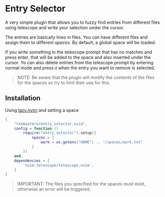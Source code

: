 # Entry Selector

A very simple plugin that allows you to fuzzy find entries from different files
using telescope and write your selection under the cursor.

The entries are basically lines in files. You can have different files and
assign them to different _spaces_. By default, a global space will be loaded.

If you write something in the telescope prompt that has no matches and press
enter, that will be added to the space and also inserted under the cursor. Yo
can also delete entries from the telescope prompt by entering normal mode and
press `d` when the entry you want to remove is selected.

> NOTE: Be aware that the plugin will modify the contents of the files for the
> spaces so try to limit their use for this.

## Installation

Using [lazy.nvim](https://github.com/folke/lazy.nvim) and setting a space
```lua
{
    "txemaotero/entry_selector.nvim",
    config = function ()
        require("entry_selector").setup({
            spaces = {
                work = os.getenv("HOME") .. "/spaces/work.txt"
            }
        })
    end,
    dependencies = {
        'nvim-telescope/telescope.nvim',
    }
}
```

> IMPORTANT: The files you specified for the spaces must exist, otherwise an
> error will be triggered.

